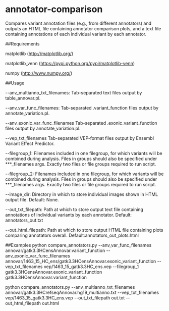# annotator-comparison

Compares variant annotation files (e.g., from different annotators) and
outputs an HTML file containing annotator comparison plots,
and a text file containing annotations of each individual variant by each
annotator.

##Requirements

matplotlib (http://matplotlib.org/)

matplotlib_venn (https://pypi.python.org/pypi/matplotlib-venn)

numpy (http://www.numpy.org/)

##Usage

  --anv_multianno_txt_filenames: Tab-separated text files output by table_annovar.pl.
  
  --anv_var_func_filenames: Tab-separated .variant_function files output by annotate_variation.pl.
  
  --anv_exonic_var_func_filenames Tab-separated .exonic_variant_function files output by annotate_variation.pl.
  
  --vep_txt_filenames Tab-separated VEP-format files output by Ensembl Variant Effect Predictor.
  
  --filegroup_1: Filenames included in one filegroup, for which variants will be combined during analysis. Files in  groups should also be specified under ***_filenames args. Exactly two files or file groups required to run script.
    
  --filegroup_2: Filenames included in one filegroup, for which variants will be combined during analysis. Files in groups should also be specified under ***_filenames args. Exactly two files or file groups required to run script.
    
  --image_dir: Directory in which to store individual images shown in HTML output file. Default: None.
  
  --out_txt_filepath: Path at which to store output text file containing annotations of individual variants by each annotator. Default: annotators_out.txt
    
  --out_html_filepath: Path at which to store output HTML file containing plots comparing annotators overall. Default:annotators_out_plots.html


##Examples
python compare_annotators.py --anv_var_func_filenames annovar/gatk3.3HCensAnnovar.variant_function --anv_exonic_var_func_filenames annovar/1463_15_HC_ens/gatk3.3HCensAnnovar.exonic_variant_function --vep_txt_filenames vep/1463_15_gatk3.3HC_ens.vep --filegroup_1 gatk3.3HCensAnnovar.exonic_variant_function gatk3.3HCensAnnovar.variant_function

python compare_annotators.py --anv_multianno_txt_filenames annovar/gatk3.3HCrefseqAnnovar.hg19_multianno.txt --vep_txt_filenames vep/1463_15_gatk3.3HC_ens.vep --out_txt_filepath out.txt --out_html_filepath out.html
